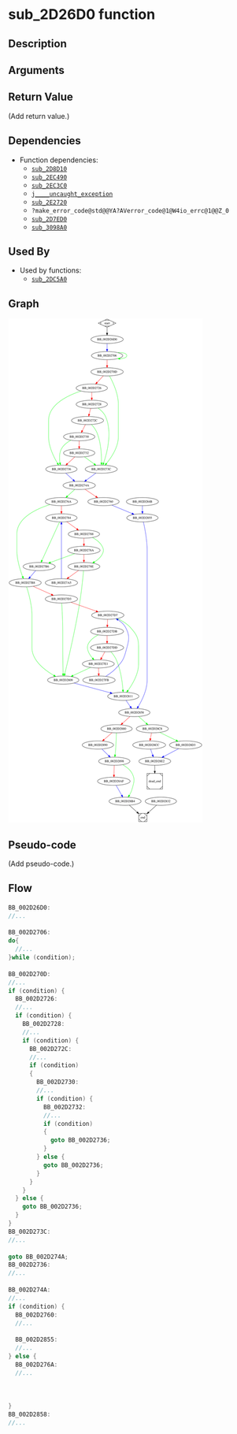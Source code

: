 # sub_2D26D0 function

## Description


## Arguments


## Return Value

(Add return value.)

## Dependencies

* Function dependencies:
  * [`sub_2D8D10`](sub_2D8D10.md)
  * [`sub_2EC490`](sub_2EC490.md)
  * [`sub_2EC3C0`](sub_2EC3C0.md)
  * [`j____uncaught_exception`](j____uncaught_exception.md)
  * [`sub_2E2720`](sub_2E2720.md)
  * `?make_error_code@std@@YA?AVerror_code@1@W4io_errc@1@@Z_0`
  * [`sub_2D7ED0`](sub_2D7ED0.md)
  * [`sub_3098A0`](sub_3098A0.md)

## Used By

* Used by functions:
  * [`sub_2DC5A0`](sub_2DC5A0.md)

## Graph

![sub_2D26D0 Graph](../svg/sub_2D26D0.svg "sub_2D26D0 Graph")

## Pseudo-code

(Add pseudo-code.)

## Flow

```c
BB_002D26D0:
//...

BB_002D2706:
do{
  //...
}while (condition);

BB_002D270D:
//...
if (condition) {
  BB_002D2726:
  //...
  if (condition) {
    BB_002D2728:
    //...
    if (condition) {
      BB_002D272C:
      //...
      if (condition)
      {
        BB_002D2730:
        //...
        if (condition) {
          BB_002D2732:
          //...
          if (condition)
          {
            goto BB_002D2736;
          }
        } else {
          goto BB_002D2736;
        }
      }
    }
  } else {
    goto BB_002D2736;
  }
}
BB_002D273C:
//...

goto BB_002D274A;
BB_002D2736:
//...

BB_002D274A:
//...
if (condition) {
  BB_002D2760:
  //...

  BB_002D2855:
  //...
} else {
  BB_002D276A:
  //...



}
BB_002D2858:
//...





```